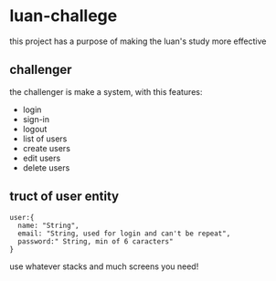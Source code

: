 # luan-challege
this project has a purpose of making the luan's study more effective

## challenger
the challenger is make a system, with this features:

- login
- sign-in
- logout
- list of users
- create users
- edit users
- delete users

## truct of user entity

```
user:{
  name: "String",
  email: "String, used for login and can't be repeat",
  password:" String, min of 6 caracters"
}
```

use whatever stacks and much screens you need!
